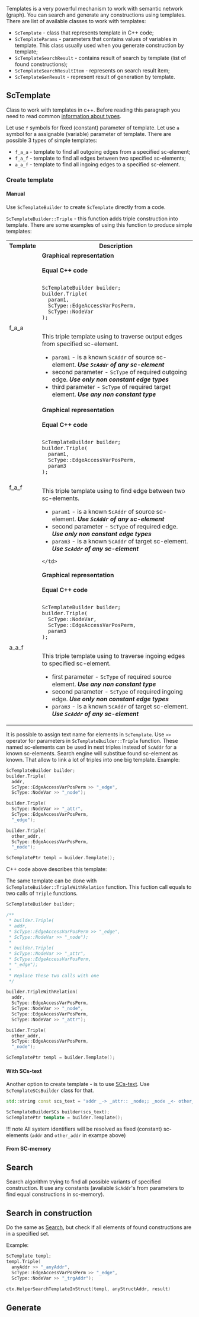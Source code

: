 
Templates is a very powerful mechanism to work with semantic network (graph). You can search and generate any constructions using templates.
There are list of available classes to work with templates:
* `ScTemplate` - class that represents template in C++ code;
* `ScTemplateParams` - parameters that contains values of variables in template. This class usually used when you generate construction by template;
* `ScTemplateSearchResult` - contains result of search by template (list of found constructions);
* `ScTemplateSearchResultItem` - represents on search result item;
* `ScTemplateGenResult` - represent result of generation by template.

## ScTemplate
Class to work with templates in c++. Before reading this paragraph you need to read common [information about types](el_types.md).

Let use `f` symbols for fixed (constant) parameter of template. Let use `a` symbol for a assignable (variable) parameter of template. There are possible 3 types of simple templates:

* `f_a_a` - template to find all outgoing edges from a specified sc-element;
* `f_a_f` - template to find all edges between two specified sc-elements;
* `a_a_f` - template to find all ingoing edges to a specified sc-element.

### Create template

#### Manual

Use `ScTemplateBuilder` to create `ScTemplate` directly from a code.

`ScTemplateBuilder::Triple` - this function adds triple construction into template. There are some examples of using this function to produce simple templates:

<table>
  <tr>
    <th>Template</th>
    <th>Description</th>
  </tr>

  <tr>
    <td>f_a_a</td>
    <td>
      <strong>Graphical representation</strong>
      <br/><scg src="../../images/templates/template_triple_f_a_a_example.gwf"></scg>
      <br/><strong>Equal C++ code</strong>
      <br/>
<pre><code class="cpp hljs">
ScTemplateBuilder builder;
builder.Triple(
  param1,
  ScType::EdgeAccessVarPosPerm,
  ScType::NodeVar
);
</code></pre>
      <br/>This triple template using to traverse output edges from specified sc-element.
      <ul>
       <li><code>param1</code> - is a known <code>ScAddr</code> of source sc-element. <i><b>Use <code>ScAddr</code> of any sc-element</b></i></li>
       <li>second parameter - <code>ScType</code> of required outgoing edge. <i><b>Use only non constant edge types</b></i></li>
       <li>third parameter - <code>ScType</code> of required target element. <i><b>Use any non constant type</b></i></li>
      </ul>
    </td>
  </tr>

  <tr>
    <td>f_a_f</td>
    <td><strong>Graphical representation</strong>
    <br/><scg src="../../images/templates/template_triple_f_a_f_example.gwf"></scg>
    <br/><strong>Equal C++ code</strong>
    <br/>
<pre><code class="cpp hljs">
ScTemplateBuilder builder;
builder.Triple(
  param1,
  ScType::EdgeAccessVarPosPerm,
  param3
);
</code></pre>
      <br/>This triple template using to find edge between two sc-elements.
      <ul>
       <li><code>param1</code> - is a known <code>ScAddr</code> of source sc-element. <i><b>Use <code>ScAddr</code> of any sc-element</b></i></li>
       <li>second parameter - <code>ScType</code> of required edge. <i><b>Use only non constant edge types</b></i></li>
       <li><code>param3</code> - is a known <code>ScAddr</code> of target sc-element. <i><b>Use <code>ScAddr</code> of any sc-element</b></i></li>
      </ul>

    </td>
  </tr>

  <tr>
    <td>a_a_f</td>
    <td><strong>Graphical representation</strong>
    <br/><scg src="../../images/templates/template_triple_a_a_f_example.gwf"></scg>
    <br/><strong>Equal C++ code</strong>
    <br/>
<pre><code class="cpp hljs">
ScTemplateBuilder builder;
builder.Triple(
  ScType::NodeVar,
  ScType::EdgeAccessVarPosPerm,
  param3
);
</code></pre>
      <br/>This triple template using to traverse ingoing edges to specified sc-element.
      <ul>
        <li>first parameter - <code>ScType</code> of required source element. <i><b>Use any non constant type</b></i></li>
        <li>second parameter - <code>ScType</code> of required ingoing edge. <i><b>Use only non constant edge types</b></i></li>
        <li><code>param3</code> - is a known <code>ScAddr</code> of target sc-element. <i><b>Use <code>ScAddr</code> of any sc-element</b></i></li>
      </ul>
    </td>
  </tr>
</table>

It is possible to assign text name for elements in `ScTemplate`. Use `>>` operator for parameters in `ScTemplateBuilder::Triple` function. 
These named sc-elements can be used in next triples instead of `ScAddr` for a known sc-elements. Search engine will substitue found sc-element as known.
That allow to link a lot of triples into one big template. Example:

```cpp
ScTemplateBuilder builder;
builder.Triple(
  addr,
  ScType::EdgeAccessVarPosPerm >> "_edge",
  ScType::NodeVar >> "_node");

builder.Triple(
  ScType::NodeVar >> "_attr",
  ScType::EdgeAccessVarPosPerm,
  "_edge");

builder.Triple(
  other_addr,
  ScType::EdgeAccessVarPosPerm,
  "_node");

ScTemplatePtr templ = builder.Template();
```

С++ code above describes this template:
<scg src="../../images/templates/template_named_param_example.gwf"></scg>

The same template can be done with `ScTemplateBuilder::TripleWithRelation` function. This fuction call equals to two calls of `Triple` functions.

```cpp
ScTemplateBuilder builder;

/**
 * builder.Triple(
 * addr,
 * ScType::EdgeAccessVarPosPerm >> "_edge",
 * ScType::NodeVar >> "_node");
 *
 * builder.Triple(
 * ScType::NodeVar >> "_attr",
 * ScType::EdgeAccessVarPosPerm,
 * "_edge");
 *   
 * Replace these two calls with one
 */

builder.TripleWithRelation(
  addr,
  ScType::EdgeAccessVarPosPerm,
  ScType::NodeVar >> "_node",
  ScType::EdgeAccessVarPosPerm,
  ScType::NodeVar >> "_attr");

builder.Triple(
  other_addr,
  ScType::EdgeAccessVarPosPerm,
  "_node");

ScTemplatePtr templ = builder.Template();
```

#### With SCs-text

Another option to create template - is to use [SCs-text](../other/scs.md). Use `ScTemplateSCsBuilder` class for that.

```cpp
std::string const scs_text = "addr _-> _attr:: _node;; _node _<- other_addr;;";

ScTemplateBuilderSCs builder(scs_text);
ScTemplatePtr template = builder.Template();
```

!!! note
    All system identifiers will be resolved as fixed (constant) sc-elements (`addr` and `other_addr` in exampe above)

#### From SC-memory



## Search

Search algorithm trying to find all possible variants of specified construction. It use any constants (available `ScAddr`'s from parameters to find equal constructions in sc-memory).



## Search in construction

Do the same as [Search](#search), but check if all elements of found constructions are in a specified set.

Example:

```cpp
ScTemplate templ; 
templ.Triple(
  anyAddr >> "_anyAddr",
  ScType::EdgeAccessVarPosPerm >> "_edge",
  ScType::NodeVar >> "_trgAddr");
  
ctx.HelperSearchTemplateInStruct(templ, anyStructAddr, result)
```

## Generate
